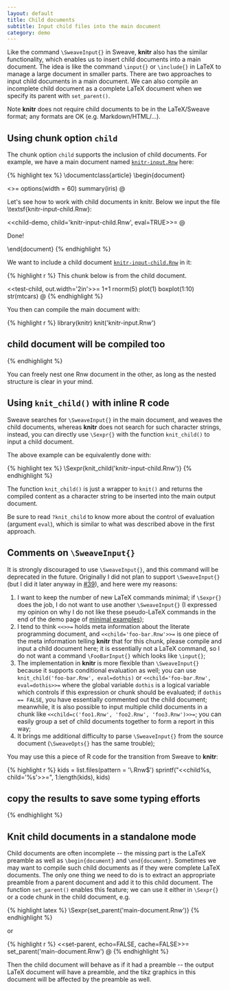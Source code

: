```yaml
---
layout: default
title: Child documents
subtitle: Input child files into the main document
category: demo
---
```


Like the command `\SweaveInput{}` in Sweave, **knitr** also has the similar functionality, which enables us to insert child documents into a main document. The idea is like the command `\input{}` or `\include{}` in LaTeX to manage a large document in smaller parts. There are two approaches to input child documents in a main document. We can also compile an incomplete child document as a complete LaTeX document when we specify its parent with `set_parent()`.

Note **knitr** does not require child documents to be in the LaTeX/Sweave format; any formats are OK (e.g. Markdown/HTML/...).

## Using chunk option `child`

The chunk option `child` supports the inclusion of child documents. For example, we have a main document named [`knitr-input.Rnw`](https://github.com/yihui/knitr/blob/master/inst/examples/knitr-input.Rnw) here:

{% highlight tex %}
\documentclass{article}
\begin{document}

<<test-main>>=
options(width = 60)
summary(iris)
@

Let's see how to work with child documents in knitr. Below we input
the file \textsf{knitr-input-child.Rnw}:

<<child-demo, child='knitr-input-child.Rnw', eval=TRUE>>=
@

Done!

\end{document}
{% endhighlight %}

We want to include a child document [`knitr-input-child.Rnw`](https://github.com/yihui/knitr/blob/master/inst/examples/knitr-input-child.Rnw) in it:

{% highlight r %}
This chunk below is from the child document.

<<test-child, out.width='2in'>>=
1+1
rnorm(5)
plot(1)
boxplot(1:10)
str(mtcars)
@
{% endhighlight %}

You then can compile the main document with:

{% highlight r %}
library(knitr)
knit('knitr-input.Rnw')
## child document will be compiled too
{% endhighlight %}

You can freely nest one Rnw document in the other, as long as the nested structure is clear in your mind.

## Using `knit_child()` with inline R code

Sweave searches for `\SweaveInput{}` in the main document, and weaves the child documents, whereas **knitr** does not search for such character strings, instead, you can directly use `\Sexpr{}` with the function `knit_child()` to input a child document.

The above example can be equivalently done with:

{% highlight tex %}
\Sexpr{knit_child('knitr-input-child.Rnw')}
{% endhighlight %}

The function `knit_child()` is just a wrapper to `knit()` and returns the compiled content as a character string to be inserted into the main output document.

Be sure to read `?knit_child` to know more about the control of evaluation (argument `eval`), which is similar to what was described above in the first approach.

## Comments on `\SweaveInput{}`

It is strongly discouraged to use `\SweaveInput{}`, and this command will be deprecated in the future. Originally I did not plan to support `\SweaveInput{}` (but I did it later anyway in [#39](https://github.com/yihui/knitr/issues/39)), and here were my reasons:

1. I want to keep the number of new LaTeX commands minimal; if `\Sexpr{}` does the job, I do not want to use another `\SweaveInput{}` (I expressed my opinion on why I do not like these pseudo-LaTeX commands in the end of the demo page of [minimal examples](/knitr/demo/minimal/));
1. I tend to think `<<>>=` holds meta information about the literate programming document, and `<<child='foo-bar.Rnw'>>=` is one piece of the meta information telling **knitr** that for this chunk, please compile and input a child document here; it is essentially not a LaTeX command, so I do not want a command `\FooBarInput{}` which looks like `\input{}`;
1. The implementation in **knitr** is more flexible than `\SweaveInput{}` because it supports conditional evaluation as well; you can use `knit_child('foo-bar.Rnw', eval=dothis)` or `<<child='foo-bar.Rnw', eval=dothis>>=` where the global variable `dothis` is a logical variable which controls if this expression or chunk should be evaluated; if `dothis == FALSE`, you have essentially commented out the child document; meanwhile, it is also possible to input multiple child documents in a chunk like `<<child=c('foo1.Rnw', 'foo2.Rnw', 'foo3.Rnw')>>=`; you can easily group a set of child documents together to form a report in this way;
1. It brings me additional difficulty to parse `\SweaveInput{}` from the source document (`\SweaveOpts{}` has the same trouble);

You may use this a piece of R code for the transition from Sweave to **knitr**:

{% highlight r %}
kids = list.files(pattern = '\\.Rnw$')
sprintf("<<child%s, child='%s'>>=", 1:length(kids), kids)
## copy the results to save some typing efforts
{% endhighlight %}

## Knit child documents in a standalone mode

Child documents are often incomplete -- the missing part is the LaTeX preamble as well as `\begin{document}` and `\end{document}`. Sometimes we may want to compile such child documents as if they were complete LaTeX documents. The only one thing we need to do is to extract an appropriate preamble from a parent document and add it to this child document. The function `set_parent()` enables this feature; we can use it either in `\Sexpr{}` or a code chunk in the child document, e.g.

{% highlight latex %}
\Sexpr{set_parent('main-document.Rnw')}
{% endhighlight %}

or

{% highlight r %}
<<set-parent, echo=FALSE, cache=FALSE>>=
set_parent('main-document.Rnw')
@
{% endhighlight %}

Then the child document will behave as if it had a preamble -- the output LaTeX document will have a preamble, and the tikz graphics in this document will be affected by the preamble as well.
